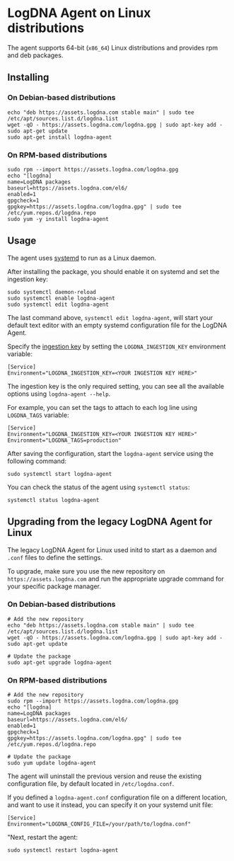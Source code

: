 # LogDNA Agent on Linux distributions

The agent supports 64-bit (`x86_64`) Linux distributions and provides rpm and deb packages.

## Installing

### On Debian-based distributions

```shell script
echo "deb https://assets.logdna.com stable main" | sudo tee /etc/apt/sources.list.d/logdna.list
wget -qO - https://assets.logdna.com/logdna.gpg | sudo apt-key add -
sudo apt-get update
sudo apt-get install logdna-agent
```

### On RPM-based distributions

```shell script
sudo rpm --import https://assets.logdna.com/logdna.gpg
echo "[logdna]
name=LogDNA packages
baseurl=https://assets.logdna.com/el6/
enabled=1
gpgcheck=1
gpgkey=https://assets.logdna.com/logdna.gpg" | sudo tee /etc/yum.repos.d/logdna.repo
sudo yum -y install logdna-agent
```

## Usage

The agent uses [systemd](https://systemd.io/) to run as a Linux daemon.

After installing the package, you should enable it on systemd and set the ingestion key:

```shell script
sudo systemctl daemon-reload
sudo systemctl enable logdna-agent
sudo systemctl edit logdna-agent
```

The last command above, `systemctl edit logdna-agent`, will start your default text editor with an empty systemd
configuration file for the LogDNA Agent.

Specify the [ingestion key][ingestion-key] by setting the `LOGDNA_INGESTION_KEY` environment variable:

```unit file (systemd)
[Service]
Environment="LOGDNA_INGESTION_KEY=<YOUR INGESTION KEY HERE>"
```

The ingestion key is the only required setting, you can see all the available options using `logdna-agent --help`.

For example, you can set the tags to attach to each log line using `LOGDNA_TAGS` variable:

```unit file (systemd)
[Service]
Environment="LOGDNA_INGESTION_KEY=<YOUR INGESTION KEY HERE>"
Environment="LOGDNA_TAGS=production"
```

After saving the configuration, start the `logdna-agent` service using the following command:

```shell script
sudo systemctl start logdna-agent
```

You can check the status of the agent using `systemctl status`:

```shell script
systemctl status logdna-agent
```

## Upgrading from the legacy LogDNA Agent for Linux

The legacy LogDNA Agent for Linux used initd to start as a daemon and `.conf` files to define the settings.

To upgrade, make sure you use the new repository on `https://assets.logdna.com` and run the appropriate upgrade command
for your specific package manager.

### On Debian-based distributions

```shell script
# Add the new repository
echo "deb https://assets.logdna.com stable main" | sudo tee /etc/apt/sources.list.d/logdna.list
wget -qO - https://assets.logdna.com/logdna.gpg | sudo apt-key add -
sudo apt-get update

# Update the package
sudo apt-get upgrade logdna-agent
```

### On RPM-based distributions

```shell script
# Add the new repository
sudo rpm --import https://assets.logdna.com/logdna.gpg
echo "[logdna]
name=LogDNA packages
baseurl=https://assets.logdna.com/el6/
enabled=1
gpgcheck=1
gpgkey=https://assets.logdna.com/logdna.gpg" | sudo tee /etc/yum.repos.d/logdna.repo

# Update the package
sudo yum update logdna-agent
```

The agent will uninstall the previous version and reuse the existing configuration file, by default
located in `/etc/logdna.conf`.

If you defined a `logdna-agent.conf` configuration file on a different location, and want to use it instead, you
can specify it on your systemd unit file:

```unit file (systemd)
[Service]
Environment="LOGDNA_CONFIG_FILE=/your/path/to/logdna.conf"
```

"Next, restart the agent:

```shell script
sudo systemctl restart logdna-agent
```

[ingestion-key]: https://docs.logdna.com/docs/ingestion-key
